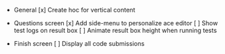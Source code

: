 - General
[x] Create hoc for vertical content

- Questions screen
[x] Add side-menu to personalize ace editor
[ ] Show test logs on result box
  [ ] Animate result box height when running tests

- Finish screen
[ ] Display all code submissions